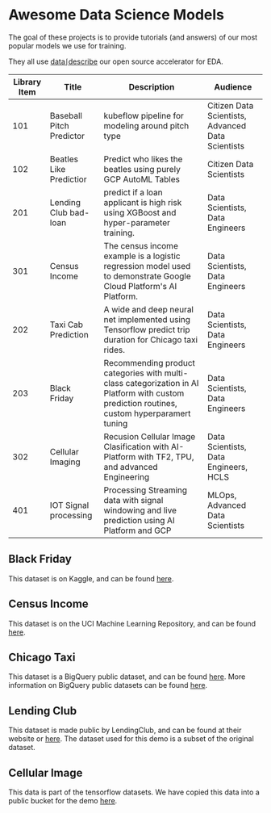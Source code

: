 
# Awesome Data Science Models

The goal of these projects is to provide tutorials (and answers) of our most popular models we use for training.

They all use [data⎰describe](https://github.com/data-describe/data-describe) our open source accelerator for EDA.


| Library   Item | Title | Description | Audience |
|-|-|-|-|
| 101 | Baseball Pitch Predictor | kubeflow pipeline for modeling   around pitch type | Citizen Data Scientists,   Advanced Data Scientists |
| 102 | Beatles Like Predictior | Predict who likes the beatles   using purely GCP AutoML Tables | Citizen Data Scientists |
| 201 | Lending Club bad-loan | predict if a loan applicant is   high risk using XGBoost and hyper-parameter training. | Data Scientists, Data Engineers |
| 301 | Census Income | The census income example is a   logistic regression model used to demonstrate Google Cloud Platform's AI   Platform.  | Data Scientists, Data Engineers |
| 202 | Taxi Cab Prediction | A wide and deep neural net   implemented using Tensorflow predict trip duration for Chicago taxi rides. | Data Scientists, Data Engineers |
| 203 | Black Friday | Recommending product categories   with multi-class categorization in AI Platform with custom prediction   routines, custom hyperparamert tuning | Data Scientists, Data Engineers |
| 302 | Cellular Imaging | Recusion Cellular Image   Clasification with AI-Platform with TF2, TPU, and advanced Engineering | Data Scientists, Data Engineers,   HCLS |
| 401 | IOT Signal processing  | Processing Streaming data with   signal windowing and live prediction using AI Platform and GCP | MLOps, Advanced Data Scientists |


## Black Friday
This dataset is on Kaggle, and can be found [here](https://www.kaggle.com/sdolezel/black-friday).

## Census Income
This dataset is on the UCI Machine Learning Repository, and can be found [here](https://archive.ics.uci.edu/ml/datasets/census+income).

## Chicago Taxi
This dataset is a BigQuery public dataset, and can be found [here](https://console.cloud.google.com/marketplace/product/city-of-chicago-public-data/chicago-taxi-trips?filter=solution-type:dataset&id=13c38348-0610-4185-a8f7-b5add142fcbe&project=mwpmltr&folder=&organizationId=). More information on BigQuery public datasets can be found [here](https://cloud.google.com/bigquery/public-data).

## Lending Club
This dataset is made public by LendingClub, and can be found at their website or [here](https://www.kaggle.com/wordsforthewise/lending-club). The dataset used for this demo is a subset of the original dataset.

## Cellular Image
This data is part of the tensorflow datasets. We have copied this data into a public bucket for the demo [here](https://console.cloud.google.com/storage/browser/temp_data_bukcet).




